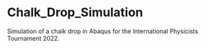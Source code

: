 # Chalk_Drop_Simulation
 Simulation of a chalk drop in Abaqus for the International Physicists Tournament 2022.
